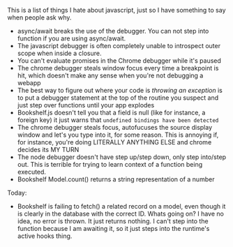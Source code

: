 This is a list of things I hate about javascript, just so I have something to
say when people ask why.

* async/await breaks the use of the debugger. You can not step into function if
  you are using async/await.
* The javascript debugger is often completely unable to introspect outer scope
  when inside a closure.
* You can't evaluate promises in the Chrome debugger while it's paused
* The chrome debugger steals window focus every time a breakpoint is hit, which
  doesn't make any sense when you're not debugging a webapp
* The best way to figure out where your code is *throwing an exception* is to
  put a debugger statement at the top of the routine you suspect and just step
  over functions until your app explodes
* Bookshelf.js doesn't tell you that a field is null (like for instance, a
  foreign key) it just warns that `undefined bindings have been detected`
* The chrome debugger steals focus, autofucuses the source display window and
  let's you type into it, for some reason. This is annoying if, for instance,
  you're doing LITERALLY ANYTHING ELSE and chrome decides its MY TURN
* The node debugger doesn't have step up/step down, only step into/step out.
  This is terrible for trying to learn context of a function being executed.
* Bookshelf Model.count() returns a string representation of a number

Today:

* Bookshelf is failing to fetch() a related record on a model, even though it is
  clearly in the database with the correct ID. Whats going on? I have no idea,
  no error is thrown. It just returns nothing. I can't step into the function
  because I am awaiting it, so it just steps into the runtime's active hooks thing.
